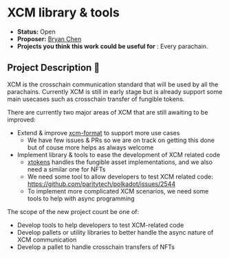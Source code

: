 # XCM library & tools

* **Status:** Open
* **Proposer:** [Bryan Chen](https://github.com/xlc)
* **Projects you think this work could be useful for** : Every parachain.

## Project Description :page_facing_up: 

XCM is the crosschain communication standard that will be used by all the parachains. Currently XCM is still in early stage but is already support some main usecases such as crosschain transfer of fungible tokens.

There are currently two major areas of XCM that are still awaiting to be improved:

- Extend & improve [xcm-format](https://github.com/paritytech/xcm-format) to support more use cases
  - We have few issues & PRs so we are on track on getting this done but of couse more helps as always welcome
- Implement library & tools to ease the development of XCM related code
  - [xtokens](https://github.com/w3f/Open-Grants-Program/blob/master/applications/xtokens.md) handles the fungible asset implementations, and we also need a similar one for NFTs
  - We need some tool to allow developers to test XCM related code: https://github.com/paritytech/polkadot/issues/2544
  - To implement more complicated XCM scenarios, we need some tools to help with async programming

The scope of the new project count be one of:

- Develop tools to help developers to test XCM-related code
- Develop pallets or utility libraries to better handle the async nature of XCM communication
- Develop a pallet to handle crosschain transfers of NFTs
